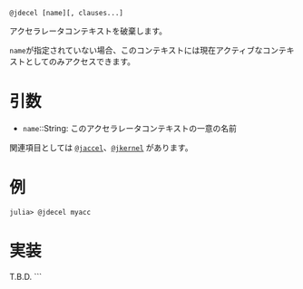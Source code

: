 ```
@jdecel [name][, clauses...]
```

アクセラレータコンテキストを破棄します。

`name`が指定されていない場合、このコンテキストには現在アクティブなコンテキストとしてのみアクセスできます。

# 引数

  * `name`::String: このアクセラレータコンテキストの一意の名前

関連項目としては [`@jaccel`](@jaccel)、[`@jkernel`](@jkernel) があります。

# 例

```julia-repl
julia> @jdecel myacc
```

# 実装

T.B.D. ```
